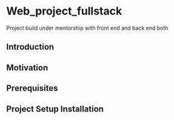 # Web_project_fullstack
Project build under mentorship with front end and back end both

## Introduction




## Motivation






## Prerequisites



## Project Setup Installation


